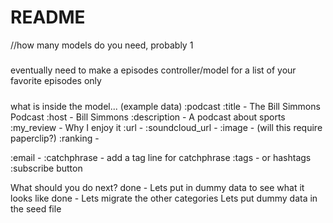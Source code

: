 # README

//how many models do you need, probably 1

#####
eventually need to make a episodes controller/model for a list of your favorite episodes only
#####

what is inside the model...
(example data)
:podcast
  :title - The Bill Simmons Podcast
  :host - Bill Simmons
  :description - A podcast about sports
  :my_review - Why I enjoy it
  :url -
  :soundcloud_url -
  :image -
    (will this require paperclip?)
  :ranking -

  :email -
  :catchphrase - add a tag line for catchphrase
  :tags - or hashtags
  :subscribe button

What should you do next?
  done - Lets put in dummy data to see what it looks like
  done - Lets migrate the other categories
  Lets put dummy data in the seed file
